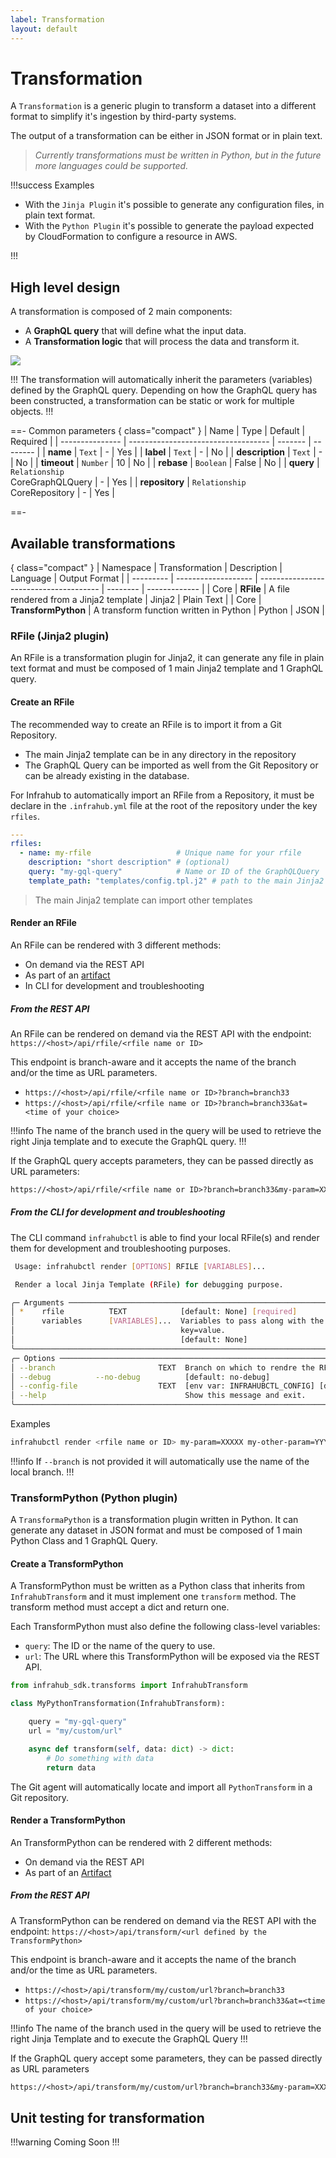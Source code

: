 ```yaml
---
label: Transformation
layout: default
---
```


# Transformation

A `Transformation` is a generic plugin to transform a dataset into a different format to simplify it's ingestion by third-party systems.

The output of a transformation can be either in JSON format or in plain text.
>*Currently transformations must be written in Python, but in the future more languages could be supported.*

!!!success Examples

- With the `Jinja Plugin` it's possible to generate any configuration files, in plain text format.
- With the `Python Plugin` it's possible to generate the payload expected by CloudFormation to configure a resource in AWS.

!!!

## High level design

A transformation is composed of 2 main components:

- A **GraphQL query** that will define what the input data.
- A **Transformation logic** that will process the data and transform it.

![](../media/transformation.excalidraw.svg)

!!!
The transformation will automatically inherit the parameters (variables) defined by the GraphQL query. Depending on how the GraphQL query has been constructed, a transformation can be static or work for multiple objects.
!!!

==- Common parameters
{ class="compact" }
| Name            | Type                                | Default | Required |
| --------------- | ----------------------------------- | ------- | -------- |
| **name**        | `Text`                              | -       | Yes      |
| **label**       | `Text`                              | -       | No       |
| **description** | `Text`                              | -       | No       |
| **timeout**     | `Number`                            | 10      | No       |
| **rebase**      | `Boolean`                           | False   | No       |
| **query**       | `Relationship`<br> CoreGraphQLQuery | -       | Yes      |
| **repository**  | `Relationship`<br> CoreRepository   | -       | Yes      |

==-

## Available transformations

{ class="compact" }
| Namespace | Transformation      | Description                            | Language | Output Format |
| --------- | ------------------- | -------------------------------------- | -------- | ------------- |
| Core      | **RFile**           | A file rendered from a Jinja2 template | Jinja2   | Plain Text    |
| Core      | **TransformPython** | A transform function written in Python | Python   | JSON          |

### RFile (Jinja2 plugin)

An RFile is a transformation plugin for Jinja2, it can generate any file in plain text format and must be composed of 1 main Jinja2 template and 1 GraphQL query.

#### Create an RFile

The recommended way to create an RFile is to import it from a Git Repository.

- The main Jinja2 template can be in any directory in the repository
- The GraphQL Query can be imported as well from the Git Repository or can be already existing in the database.

For Infrahub to automatically import an RFile from a Repository, it must be declare in the `.infrahub.yml` file at the root of the repository under the key `rfiles`.

```yaml
---
rfiles:
  - name: my-rfile                   # Unique name for your rfile
    description: "short description" # (optional)
    query: "my-gql-query"            # Name or ID of the GraphQLQuery
    template_path: "templates/config.tpl.j2" # path to the main Jinja2 template
```

> The main Jinja2 template can import other templates

#### Render an RFile

An RFile can be rendered with 3 different methods:

- On demand via the REST API
- As part of an [artifact](./artifact.md)
- In CLI for development and troubleshooting

##### From the REST API

An RFile can be rendered on demand via the REST API with the endpoint: `https://<host>/api/rfile/<rfile name or ID>`

This endpoint is branch-aware and it accepts the name of the branch and/or the time as URL parameters.

- `https://<host>/api/rfile/<rfile name or ID>?branch=branch33`
- `https://<host>/api/rfile/<rfile name or ID>?branch=branch33&at=<time of your choice>`

!!!info
The name of the branch used in the query will be used to retrieve the right Jinja template and to execute the GraphQL query.
!!!

If the GraphQL query accepts parameters, they can be passed directly as URL parameters:

```txt
https://<host>/api/rfile/<rfile name or ID>?branch=branch33&my-param=XXXXX&my-other-param=YYYYY
```

##### From the CLI for development and troubleshooting

The CLI command `infrahubctl` is able to find your local RFile(s) and render them for development and troubleshooting purposes.

```sh
 Usage: infrahubctl render [OPTIONS] RFILE [VARIABLES]...

 Render a local Jinja Template (RFile) for debugging purpose.

╭─ Arguments ───────────────────────────────────────────────────────────────────────────────────────╮
│ *    rfile          TEXT            [default: None] [required]                                    │
│      variables      [VARIABLES]...  Variables to pass along with the query. Format key=value      │
│                                     key=value.                                                    │
│                                     [default: None]                                               │
╰───────────────────────────────────────────────────────────────────────────────────────────────────╯
╭─ Options ─────────────────────────────────────────────────────────────────────────────────────────╮
│ --branch                       TEXT  Branch on which to rendre the RFile. [default: None]         │
│ --debug          --no-debug          [default: no-debug]                                          │
│ --config-file                  TEXT  [env var: INFRAHUBCTL_CONFIG] [default: infrahubctl.toml]    │
│ --help                               Show this message and exit.                                  │
╰───────────────────────────────────────────────────────────────────────────────────────────────────╯
```

Examples

```sh
infrahubctl render <rfile name or ID> my-param=XXXXX my-other-param=YYYYY
```

!!!info
If `--branch` is not provided it will automatically use the name of the local branch.
!!!

### TransformPython (Python plugin)

A `TransformaPython` is a transformation plugin written in Python. It can generate any dataset in JSON format and must be composed of 1 main Python Class and 1 GraphQL Query.

#### Create a TransformPython

A TransformPython must be written as a Python class that inherits from `InfrahubTransform` and it must implement one `transform` method. The transform method must accept a dict and return one.

Each TransformPython must also define the following class-level variables:

- `query`: The ID or the name of the query to use.
- `url`: The URL where this TransformPython will be exposed via the REST API.

```python
from infrahub_sdk.transforms import InfrahubTransform

class MyPythonTransformation(InfrahubTransform):

    query = "my-gql-query"
    url = "my/custom/url"

    async def transform(self, data: dict) -> dict:
        # Do something with data
        return data
```

The Git agent will automatically locate and import all `PythonTransform` in a Git repository.

#### Render a TransformPython

An TransformPython can be rendered with 2 different methods:

- On demand via the REST API
- As part of an [Artifact](./artifact.md)

##### From the REST API

A TransformPython can be rendered on demand via the REST API with the endpoint: `https://<host>/api/transform/<url defined by the TransformPython>`

This endpoint is branch-aware and it accepts the name of the branch and/or the time as URL parameters.

- `https://<host>/api/transform/my/custom/url?branch=branch33`
- `https://<host>/api/transform/my/custom/url?branch=branch33&at=<time of your choice>`

!!!info
The name of the branch used in the query will be used to retrieve the right Jinja Template and to execute the GraphQL Query
!!!

If the GraphQL query accept some parameters, they can be passed directly as URL parameters

```txt
https://<host>/api/transform/my/custom/url?branch=branch33&my-param=XXXXX&my-other-param=YYYYY
```

## Unit testing for transformation

!!!warning
Coming Soon
!!!
